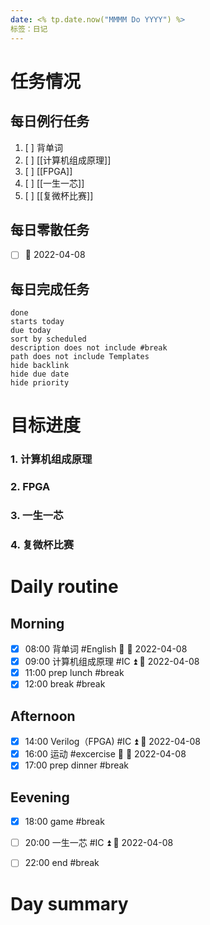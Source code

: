 ```yaml
---
date: <% tp.date.now("MMMM Do YYYY") %>
标签：日记
---
```


# 任务情况

## 每日例行任务
1. [ ] 背单词
2. [ ] [[计算机组成原理]]
3. [ ] [[FPGA]]
4. [ ] [[一生一芯]]
5. [ ] [[复微杯比赛]]

## 每日零散任务
- [ ]   📅 2022-04-08

## 每日完成任务
```tasks
done
starts today
due today
sort by scheduled
description does not include #break
path does not include Templates
hide backlink
hide due date
hide priority
```

# 目标进度
### 1. 计算机组成原理

### 2. FPGA

### 3. 一生一芯

### 4. 复微杯比赛

# Daily routine
## Morning
- [x] 08:00 背单词 #English 🔼 📅 2022-04-08
- [x] 09:00 计算机组成原理 #IC ⏫ 📅 2022-04-08
- [x] 11:00 prep lunch #break
- [x] 12:00 break #break

## Afternoon
- [x] 14:00 Verilog（FPGA) #IC ⏫ 📅 2022-04-08
- [x] 16:00 运动 #excercise 🔼 📅 2022-04-08
- [x] 17:00 prep dinner #break

## Eevening
- [x] 18:00 game  #break
- [ ] 20:00 一生一芯 #IC ⏫ 📅 2022-04-08
- [ ] 22:00 end #break


# Day summary




